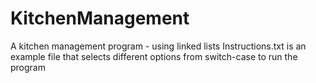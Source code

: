 # KitchenManagement
A kitchen management program - using linked lists
Instructions.txt is an example file that selects different options from switch-case to run the program
